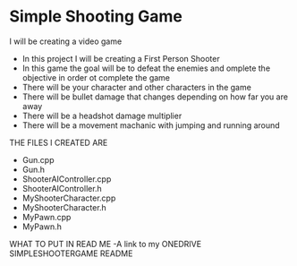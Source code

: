 # Simple Shooting Game

I will be creating a video game

- In this project I will be creating a First Person Shooter
- In this game the goal will be to defeat the enemies and omplete the objective in order ot complete the game
- There will be your character and other characters in the game
- There will be bullet damage that changes depending on how far you are away
- There will be a headshot damage multiplier
- There will be a movement machanic with jumping and running around

THE FILES I CREATED ARE
- Gun.cpp
- Gun.h
- ShooterAIController.cpp
- ShooterAIController.h
- MyShooterCharacter.cpp
- MyShooterCharacter.h
- MyPawn.cpp
- MyPawn.h

WHAT TO PUT IN READ ME
-A link to my ONEDRIVE SIMPLESHOOTERGAME README
